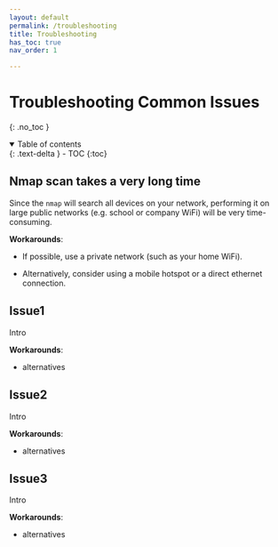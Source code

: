 ```yaml
---
layout: default
permalink: /troubleshooting
title: Troubleshooting
has_toc: true
nav_order: 1

---
```

# Troubleshooting Common Issues
{: .no_toc }

<details open markdown="block">
  <summary>
    Table of contents
  </summary>
  {: .text-delta }
 - TOC
{:toc}
</details>


## Nmap scan takes a very long time

Since the `nmap` will search all devices on your network, performing it on large public networks (e.g. school or company WiFi) will be very time-consuming.

**Workarounds**:

* If possible, use a private network (such as your home WiFi).

* Alternatively, consider using a mobile hotspot or a direct ethernet connection.

## Issue1

Intro

**Workarounds**:

* alternatives

## Issue2

Intro

**Workarounds**:

* alternatives

## Issue3

Intro

**Workarounds**:

* alternatives
